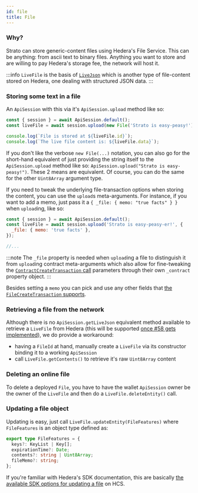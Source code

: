 ```yaml
---
id: file
title: File
---
```


### Why?

Strato can store generic-content files using Hedera's File Service. This can be anything: from ascii text to binary files. Anything you want to store and are willing to pay Hedera's storage fee, the network will host it.

:::info
`LiveFile` is the basis of [`LiveJson`](./json.md) which is another type of file-content stored on Hedera, one dealing with structured JSON data.
:::

### Storing some text in a file

An `ApiSession` with this via it's `ApiSession.upload` method like so:

```js live=true containerKey=store_a_file
const { session } = await ApiSession.default();
const liveFile = await session.upload(new File('Strato is easy-peasy!'));

console.log(`File is stored at ${liveFile.id}`);
console.log(`The live file content is: ${liveFile.data}`);
```

If you don't like the verbose `new File(...)` notation, you can also go for the short-hand equivalent of just providing the string itself to the `ApiSession.upload` method like so: `ApiSession.upload("Strato is easy-peasy!")`. These 2 means are equivalent. Of course, you can do the same for the other `Uint8Array` argument type.

If you need to tweak the underlying file-transaction options when storing the content, you can use the `upload`s meta-arguments. For instance, if you want to add a memo, just pass it a `{ _file: { memo: "true facts" } }` when `upload`ing, like so:

```js
const { session } = await ApiSession.default();
const liveFile = await session.upload('Strato is easy-peasy-er!', {
  _file: { memo: 'true facts' },
});

//...
```

:::note
The `_file` property is needed when `upload`ing a file to distinguish it from `upload`ing contract meta-arguments which also allow for fine-tweaking the [`ContractCreateTransaction` call](https://docs.hedera.com/guides/docs/sdks/smart-contracts/create-a-smart-contract) parameters through their own `_contract` property object.
:::

Besides setting a `memo` you can pick and use any other fields that [the `FileCreateTransaction` supports](https://docs.hedera.com/guides/docs/sdks/file-storage/create-a-file).

### Retrieving a file from the network

Although there is no `ApiSession.getLiveJson` equivalent method available to retrieve a `LiveFile` from Hedera (this will be supported [once #58 gets implemented](https://github.com/buidler-labs/hedera-strato-js/issues/58)), we do provide a workaround:

- having a `FileId` at hand, manually create a `LiveFile` via its constructor binding it to a working `ApiSession`
- call `LiveFile.getContents()` to retrieve it's raw `Uint8Array` content

### Deleting an online file

To delete a deployed `File`, you have to have the wallet `ApiSession` owner be the owner of the `LiveFile` and then do a `LiveFile.deleteEntity()` call.

### Updating a file object

Updating is easy, just call `LiveFile.updateEntity(FileFeatures)` where `FileFeatures` is an object type defined as:

```typescript
export type FileFeatures = {
  keys?: KeyList | Key[];
  expirationTime?: Date;
  contents?: string | Uint8Array;
  fileMemo?: string;
};
```

If you're familiar with Hedera's SDK documentation, this are basically [the available SDK options for updating a file](https://docs.hedera.com/guides/docs/sdks/file-storage/update-a-file) on HCS.
